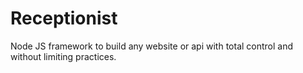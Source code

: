 # Receptionist

Node JS framework to build any website or api with total control and without limiting practices.
